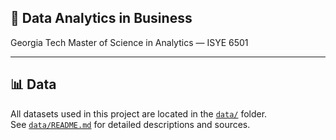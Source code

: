 ## 📁 Data Analytics in Business
Georgia Tech Master of Science in Analytics — ISYE 6501

---

## 📊 Data

All datasets used in this project are located in the [`data/`](./data) folder.  
See [`data/README.md`](./data/README.md) for detailed descriptions and sources.
